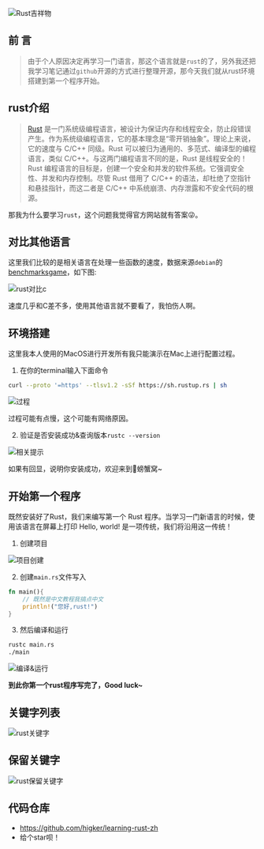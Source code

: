 
![Rust吉祥物](https://tva1.sinaimg.cn/large/008eGmZEgy1gmj018vmi6j30og0gbjsd.jpg)

## 前 言

> 由于个人原因决定再学习一门语言，那这个语言就是`rust`的了，另外我还把我学习笔记通过`github`开源的方式进行整理开源，那今天我们就从rust环境搭建到第一个程序开始。

## rust介绍

> [Rust](https://www.rust-lang.org/ "Rust") 是一门系统级编程语言，被设计为保证内存和线程安全，防止段错误产生。作为系统级编程语言，它的基本理念是“零开销抽象”。理论上来说，它的速度与 C/C++ 同级。Rust 可以被归为通用的、多范式、编译型的编程语言，类似 C/C++。与这两门编程语言不同的是，Rust 是线程安全的！Rust 编程语言的目标是，创建一个安全和并发的软件系统。它强调安全性、并发和内存控制。尽管 Rust 借用了 C/C++ 的语法，却杜绝了空指针和悬挂指针，而这二者是 C/C++ 中系统崩溃、内存泄露和不安全代码的根源。

那我为什么要学习`rust`，这个问题我觉得官方网站就有答案😜。

## 对比其他语言

这里我们比较的是相关语言在处理一些函数的速度，数据来源`debian`的[benchmarksgame](https://benchmarksgame-team.pages.debian.net/benchmarksgame/fastest/rust.html "benchmarksgame")，如下图:

![rust对比c](https://tva1.sinaimg.cn/large/008eGmZEgy1gmiz2z37j7j30ti0sen0l.jpg)

速度几乎和C差不多，使用其他语言就不要看了，我怕伤人啊。


## 环境搭建

这里我本人使用的MacOS进行开发所有我只能演示在Mac上进行配置过程。

1. 在你的terminal输入下面命令

```bash
curl --proto '=https' --tlsv1.2 -sSf https://sh.rustup.rs | sh
```
![过程](https://tva1.sinaimg.cn/large/008eGmZEgy1gmiza3n2j5j30rz0lttcf.jpg)

过程可能有点慢，这个可能有网络原因。

2. 验证是否安装成功&查询版本`rustc --version`

![相关提示](https://tva1.sinaimg.cn/large/008eGmZEgy1gmizdbvzu9j30au037jrs.jpg)

如果有回显，说明你安装成功，欢迎来到🦀螃蟹窝~

## 开始第一个程序

既然安装好了Rust，我们来编写第一个 Rust 程序。当学习一门新语言的时候，使用该语言在屏幕上打印 Hello, world! 是一项传统，我们将沿用这一传统！
 
1. 创建项目

![项目创建](https://tva1.sinaimg.cn/large/008eGmZEgy1gmizjtmtypj30p00b4421.jpg)

2. 创建`main.rs`文件写入

```rust
fn main(){
    // 既然是中文教程我搞点中文
    println!("您好,rust!")
}
```
3. 然后编译和运行

```bash
rustc main.rs
./main
```
![编译&运行](https://tva1.sinaimg.cn/large/008eGmZEgy1gmizpkw4wlj30pa0c9408.jpg)

**到此你第一个rust程序写完了，Good luck~**

## 关键字列表

![rust关键字](https://tva1.sinaimg.cn/large/008eGmZEgy1gmizvg7vhfj30oi1f744j.jpg)

## 保留关键字

![rust保留关键字](https://tva1.sinaimg.cn/large/008eGmZEgy1gmizwew6rej30oh03k0ss.jpg)

## 代码仓库 
- https://github.com/higker/learning-rust-zh
- 给个star呗！
